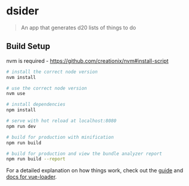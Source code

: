 # dsider

> An app that generates d20 lists of things to do

## Build Setup
nvm is required - https://github.com/creationix/nvm#install-script

``` bash
# install the correct node version
nvm install

# use the correct node version
nvm use

# install dependencies
npm install

# serve with hot reload at localhost:8080
npm run dev

# build for production with minification
npm run build

# build for production and view the bundle analyzer report
npm run build --report
```

For a detailed explanation on how things work, check out the [guide](http://vuejs-templates.github.io/webpack/) and [docs for vue-loader](http://vuejs.github.io/vue-loader).
